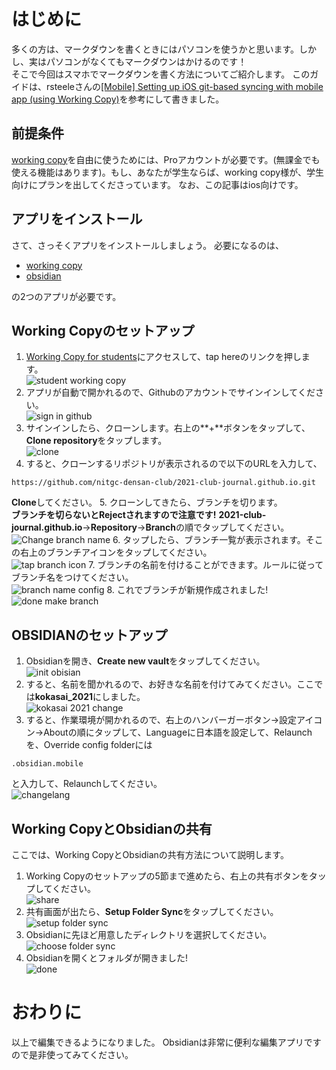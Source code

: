 # はじめに
多くの方は、マークダウンを書くときにはパソコンを使うかと思います。しかし、実はパソコンがなくてもマークダウンはかけるのです！<br>
そこで今回はスマホでマークダウンを書く方法についてご紹介します。
このガイドは、rsteeleさんの[[Mobile] Setting up iOS git-based syncing with mobile app (using Working Copy)](https://forum.obsidian.md/t/mobile-setting-up-ios-git-based-syncing-with-mobile-app-using-working-copy/16499)を参考にして書きました。
## 前提条件
[working copy](https://apps.apple.com/jp/app/working-copy-git-client/id896694807)を自由に使うためには、Proアカウントが必要です。(無課金でも使える機能はあります)。もし、あなたが学生ならば、working copy様が、学生向けにプランを出してくださっています。
なお、この記事はios向けです。
## アプリをインストール
さて、さっそくアプリをインストールしましょう。
必要になるのは、
- [working copy](https://apps.apple.com/jp/app/working-copy-git-client/id896694807)
- [obsidian](https://apps.apple.com/jp/app/obsidian-connected-notes/id1557175442)

の2つのアプリが必要です。
## Working Copyのセットアップ
1. [Working Copy for students](https://workingcopy.app/education/)にアクセスして、tap hereのリンクを押します。<br>
![student working copy](./static/Working_copy_student.png)
2. アプリが自動で開かれるので、Githubのアカウントでサインインしてください。<br>
![sign in github](./static/Working_copy_login.png)
3. サインインしたら、クローンします。右上の**+**ボタンをタップして、**Clone repository**をタップします。<br>
![clone](./static/Working_Copy_select.png)
4. すると、クローンするリポジトリが表示されるので以下のURLを入力して、
```URL
https://github.com/nitgc-densan-club/2021-club-journal.github.io.git
```
**Clone**してください。
5. クローンしてきたら、ブランチを切ります。<br>
**ブランチを切らないとRejectされますので注意です!**
**2021-club-journal.github.io**->**Repository**->**Branch**の順でタップしてください。<br>
![Change branch name](./static/change1_branch.png)
6. タップしたら、ブランチ一覧が表示されます。そこの右上のブランチアイコンをタップしてください。<br>
![tap branch icon](./static/change2_branch_icon.png)
7. ブランチの名前を付けることができます。ルールに従ってブランチ名をつけてください。<br>
![branch name config](./static/change3_branch_name.png)
8. これでブランチが新規作成されました!<br>
![done make branch](./static/change4_branch_current.png)
## OBSIDIANのセットアップ
1. Obsidianを開き、**Create new vault**をタップしてください。<br>
![init obisian](./static/OBSIDIAN_init.png)
2. すると、名前を聞かれるので、お好きな名前を付けてみてください。ここでは**kokasai_2021**にしました。<br>
![kokasai 2021 change](./static/Obisidan_name.png)
3. すると、作業環境が開かれるので、右上のハンバーガーボタン->設定アイコン->Aboutの順にタップして、Languageに日本語を設定して、Relaunchを、Override config folderには
```
.obsidian.mobile
```
と入力して、Relaunchしてください。<br>
![changelang](./static/obidian_lang_config.png)

## Working CopyとObsidianの共有
ここでは、Working CopyとObsidianの共有方法について説明します。
1. Working Copyのセットアップの5節まで進めたら、右上の共有ボタンをタップしてください。<br>
![share](./static/workingcopy_share.png)
2. 共有画面が出たら、**Setup Folder Sync**をタップしてください。<br>
![setup folder sync](./static/workingcopy_share_sync.png)
3. Obsidianに先ほど用意したディレクトリを選択してください。<br>
![choose folder sync](./static/workingcopy_sharefolder.png)
4. Obsidianを開くとフォルダが開きました!<br>
![done](./static/done.png)<br>
# おわりに
以上で編集できるようになりました。
Obsidianは非常に便利な編集アプリですので是非使ってみてください。